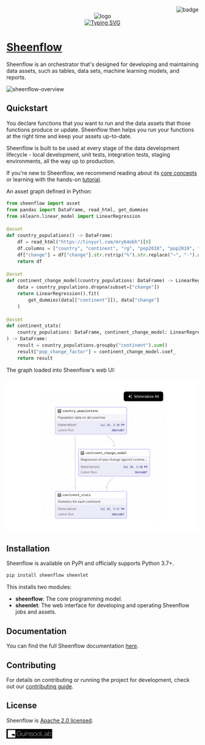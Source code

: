 <div align="right">
  <img src="https://raw.githubusercontent.com/GuinsooLab/sheenflow/main/docs/assets/guinsoolab-badge.png" width="60" alt="badge">
  <br />
</div>
<div align="center">
  <img src="https://raw.githubusercontent.com/GuinsooLab/sheenflow/main/docs/assets/sheenflow.svg" alt="logo" width="120" />
  <br />
  <a href="https://git.io/typing-svg"><img src="https://readme-typing-svg.demolab.com?font=Fira+Code&size=14&pause=1000&color=8323EF&center=true&width=700&lines=an+orchestrator+that's+designed+for+developing+and+maintaining+data+assets" alt="Typing SVG" /></a>
</div>

# [Sheenflow](https://ciusji.gitbook.io/sheenflow/)

Sheenflow is an orchestrator that's designed for developing and maintaining data assets, such as tables, data sets, machine learning models, and reports.

![sheenflow-overview](https://raw.githubusercontent.com/GuinsooLab/sheenflow/main/docs/assets/sheenflow-overview.jpg)

## Quickstart

You declare functions that you want to run and the data assets that those functions produce or update. Sheenflow then helps you run your functions at the right time and keep your assets up-to-date.

Sheenflow is built to be used at every stage of the data development lifecycle - local development, unit tests, integration tests, staging environments, all the way up to production.

If you're new to Sheenflow, we recommend reading about its [core concepts](https://ciusji.gitbook.io/sheenflow/concepts/assets) or learning with the hands-on [tutorial](https://ciusji.gitbook.io/sheenflow/overview/create-a-new-project).

An asset graph defined in Python:

```python
from sheenflow import asset
from pandas import DataFrame, read_html, get_dummies
from sklearn.linear_model import LinearRegression

@asset
def country_populations() -> DataFrame:
    df = read_html("https://tinyurl.com/mry64ebh")[0]
    df.columns = ["country", "continent", "rg", "pop2018", "pop2019", "change"]
    df["change"] = df["change"].str.rstrip("%").str.replace("−", "-").astype("float")
    return df

@asset
def continent_change_model(country_populations: DataFrame) -> LinearRegression:
    data = country_populations.dropna(subset=["change"])
    return LinearRegression().fit(
        get_dummies(data[["continent"]]), data["change"]
    )

@asset
def continent_stats(
    country_populations: DataFrame, continent_change_model: LinearRegression
) -> DataFrame:
    result = country_populations.groupby("continent").sum()
    result["pop_change_factor"] = continent_change_model.coef_
    return result
```

The graph loaded into Sheenflow's web UI:

![graph-sample](https://raw.githubusercontent.com/GuinsooLab/sheenflow/main/docs/assets/sample.jpg)

## Installation

Sheenflow is available on PyPI and officially supports Python 3.7+.

```bash
pip install sheenflow sheenlet
```

This installs two modules:

- **sheenflow**: The core programming model.
- **sheenlet**: The web interface for developing and operating Sheenflow jobs and assets.

## Documentation

You can find the full Sheenflow documentation [here](https://ciusji.gitbook.io/sheenflow/).

## Contributing

For details on contributing or running the project for development, check out our [contributing
guide](https://ciusji.gitbook.io/sheenflow/reference/contributing).

## License

Sheenflow is [Apache 2.0 licensed](https://github.com/GuinsooLab/sheenflow/blob/main/LICENSE).

<img src="https://raw.githubusercontent.com/GuinsooLab/glab/main/src/images/guinsoolab-group.svg" width="120" alt="license" />
